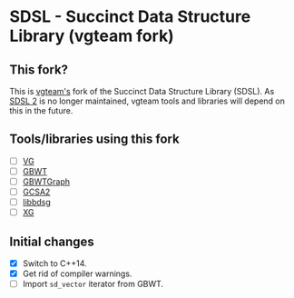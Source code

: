 # SDSL - Succinct Data Structure Library (vgteam fork)

## This fork?

This is [vgteam's](https://github.com/vgteam) fork of the Succinct Data Structure Library (SDSL).
As [SDSL 2](https://github.com/simongog/sdsl-lite) is no longer maintained, vgteam tools and libraries will depend on this in the future.

## Tools/libraries using this fork

- [ ] [VG](https://github.com/vgteam/vg)
- [ ] [GBWT](https://github.com/jltsiren/gbwt)
- [ ] [GBWTGraph](https://github.com/jltsiren/gbwtgraph)
- [ ] [GCSA2](https://github.com/jltsiren/gcsa2)
- [ ] [libbdsg](https://github.com/vgteam/libbdsg)
- [ ] [XG](https://github.com/vgteam/xg)

## Initial changes

- [x] Switch to C++14.
- [x] Get rid of compiler warnings.
- [ ] Import `sd_vector` iterator from GBWT.
